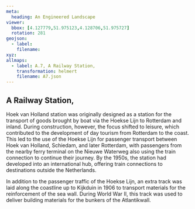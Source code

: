 ```yaml
---
meta:
  heading: An Engineered Landscape
viewer:
  bbox: [4.127779,51.975123,4.128706,51.975727]
  rotation: 281
geojson:
  - label:
    filename: 
xyz:
allmaps:
  - label: A.7, A Railway Station,
    transformation: helmert
    filename: A7.json
---
```


## A Railway Station,

Hoek van Holland station was originally designed as a station for the transport of goods brought by boat via the Hoekse Lijn to Rotterdam and inland. During construction, however, the focus shifted to leisure, which contributed to the development of day tourism from Rotterdam to the coast. This led to the use of the Hoekse Lijn for passenger transport between Hoek van Holland, Schiedam, and later Rotterdam, with passengers from the nearby ferry terminal on the Nieuwe Waterweg also using the train connection to continue their journey. By the 1950s, the station had developed into an international hub, offering train connections to destinations outside the Netherlands. 

In addition to the passenger traffic of the Hoekse Lijn, an extra track was laid along the coastline up to Kijkduin in 1906 to transport materials for the reinforcement of the sea wall. During World War II, this track was used to deliver building materials for the bunkers of the Atlantikwall.